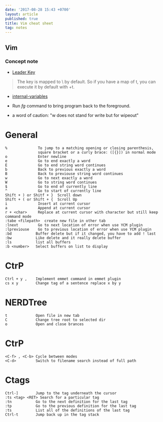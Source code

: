 ```yaml
---
date: '2017-08-28 15:43 +0700'
layout: article
published: true
title: Vim cheat sheet
tag: notes
---
```

## Vim

### Concept note

- [Leader Key](https://stackoverflow.com/questions/1764263/what-is-the-leader-in-a-vimrc-file)
> The <Leader> key is mapped to \ by default. So if you have a map of <Leader>t, you can execute it by default with \+t.

- [internal-variables](https://stackoverflow.com/questions/15685729/vim-what-is-the-difference-between-let-g-let-b-etc)

- Run *fg* command to bring program back to the foreground. 
- a word of caution: "w does not stand for write but for wipeout"

# General #
```
%              To jump to a matching opening or closing parenthesis, 
			   square bracket or a curly brace: ([{}]) in normal mode
o              Enter newline
e              Go to end exactly a word
E              Go to end string word continues
b              Back to previous exactly a word
B              Back to previouse string word continues
w              Go to next exactly a word
W              Go to string word continues
$              Go to end of currently line
^              Go to start of currently line
Shift + ) or Shitf + }  Scroll down
Shift + ( or Shift + {  Scroll Up
i              Insert at current cursor
a              Append at current cursor
r + <char>     Replace at current cursor with character but still keep command mode
:tabe <filepath>  create new file in other tab
:lnext         Go to next location of error when use YCM plugin
:lpreviouse    Go to previous location of error when use YCM plugin
:bd           Buffer delete but if it changed, you have to add ! last
:bw           Like delete and it really delete buffer
:ls           list all buffers
:b <number>   Select buffers on list to display
```

# CtrP #
```
Ctrl + y ,    Implement emmet command in emmet plugin
cs x y        Change tag of a sentence replace x by y 
```

# NERDTree #
```
t             Open file in new tab
C             Change tree root to selected dir
o             Open and close brances
```

# CtrP #
```
<C-f> , <C-b> Cycle between modes
<C-d>         Switch to filename search instead of full path
```

# Ctags #
```
Ctrl-]        Jump to the tag underneath the cursor
:ts <tag> <RET> Search for a particular tag
:tn           Go to the next definition for the last tag
:tp           Go to the previous definition for the last tag
:ts           List all of the definitions of the last tag
Ctrl-t        Jump back up in the tag stack
```